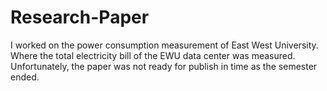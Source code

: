 # Research-Paper
I worked on the power consumption measurement of East West University. Where the total electricity bill of the EWU data center was measured. Unfortunately, the paper was not ready for publish in time as the semester ended.
